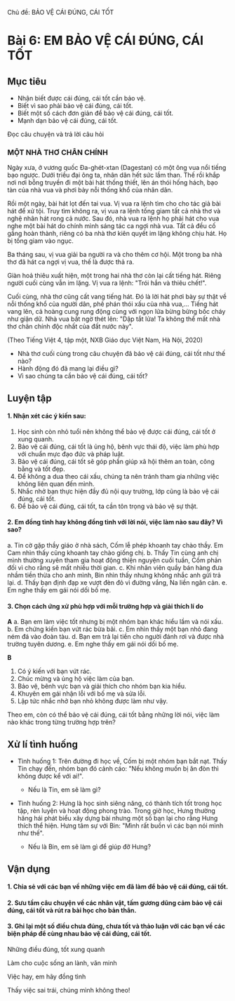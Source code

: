 Chủ đề: BẢO VỆ CÁI ĐÚNG, CÁI TỐT

# Bài 6: EM BẢO VỆ CÁI ĐÚNG, CÁI TỐT

## Mục tiêu

- Nhận biết được cái đúng, cái tốt cần bảo vệ.
- Biết vì sao phải bảo vệ cái đúng, cái tốt.
- Biết một số cách đơn giản để bảo vệ cái đúng, cái tốt.
- Mạnh dạn bảo vệ cái đúng, cái tốt.

Đọc câu chuyện và trả lời câu hỏi

### MỘT NHÀ THƠ CHÂN CHÍNH

Ngày xưa, ở vương quốc Đa-ghét-xtan (Dagestan) có một ông vua nổi tiếng bạo ngược. Dưới triều đại ông ta, nhân dân hết sức lầm than. Thế rồi khắp nơi nơi bỗng truyền đi một bài hát thống thiết, lên án thói hống hách, bạo tàn của nhà vua và phơi bày nỗi thống khổ của nhân dân.

Rồi một ngày, bài hát lọt đến tai vua. Vị vua ra lệnh tìm cho cho tác giả bài hát để xử tội. Truy tìm không ra, vị vua ra lệnh tống giam tất cả nhà thơ và nghệ nhân hát rong cả nước. Sau đó, nhà vua ra lệnh họ phải hát cho vua nghe một bài hát do chính mình sáng tác ca ngợi nhà vua. Tất cả đều cố gắng hoàn thành, riêng có ba nhà thơ kiên quyết im lặng không chịu hát. Họ bị tống giam vào ngục.

Ba tháng sau, vị vua giải ba người ra và cho thêm cơ hội. Một trong ba nhà thơ đã hát ca ngợi vị vua, thế là được thả ra.

Giàn hoả thiêu xuất hiện, một trong hai nhà thơ còn lại cất tiếng hát. Riêng người cuối cùng vẫn im lặng. Vị vua ra lệnh: "Trói hắn và thiêu chết!".

Cuối cùng, nhà thơ cũng cất vang tiếng hát. Đó là lời hát phơi bày sự thật về nỗi thống khổ của người dân, phê phán thói xấu của nhà vua,... Tiếng hát vang lên, cả hoàng cung rung động cùng với ngọn lửa bừng bừng bốc cháy như giận dữ. Nhà vua bất ngờ thét lên: "Dập tắt lửa! Ta không thể mất nhà thơ chân chính độc nhất của đất nước này".

(Theo Tiếng Việt 4, tập một, NXB Giáo dục Việt Nam, Hà Nội, 2020)

- Nhà thơ cuối cùng trong câu chuyện đã bảo vệ cái đúng, cái tốt như thế nào?
- Hành động đó đã mang lại điều gì?
- Vì sao chúng ta cần bảo vệ cái đúng, cái tốt?

## Luyện tập

#### 1. Nhận xét các ý kiến sau:

1. Học sinh còn nhỏ tuổi nên không thể bảo vệ được cái đúng, cái tốt ở xung quanh.
2. Bảo vệ cái đúng, cái tốt là ủng hộ, bênh vực thái độ, việc làm phù hợp với chuẩn mực đạo đức và pháp luật.
3. Bảo vệ cái đúng, cái tốt sẽ góp phần giúp xã hội thêm an toàn, công bằng và tốt đẹp.
4. Để không a dua theo cái xấu, chúng ta nên tránh tham gia những việc không liên quan đến mình.
5. Nhắc nhở bạn thực hiện đầy đủ nội quy trường, lớp cũng là bảo vệ cái đúng, cái tốt.
6. Để bảo vệ cái đúng, cái tốt, ta cần tôn trọng và bảo vệ sự thật.

#### 2. Em đồng tình hay không đồng tình với lời nói, việc làm nào sau đây? Vì sao?

a. Tin cờ gặp thầy giáo ở nhà sách, Cốm lễ phép khoanh tay chào thầy. Em Cam nhìn thấy cũng khoanh tay chào giống chị.
b. Thấy Tin cùng anh chị mình thường xuyên tham gia hoạt động thiện nguyện cuối tuần, Cốm phản đối vì cho rằng sẽ mất nhiều thời gian.
c. Khi nhân viên quầy bán hàng đưa nhầm tiền thừa cho anh mình, Bin nhìn thấy nhưng không nhắc anh gửi trả lại.
d. Thấy bạn định đạp xe vượt đèn đỏ vì đường vắng, Na liền ngăn cản.
e. Em nghe thấy em gái nói dối bố mẹ.

#### 3. Chọn cách ứng xử phù hợp với mỗi trường hợp và giải thích lí do

**A**
a. Bạn em làm việc tốt nhưng bị một nhóm bạn khác hiểu lầm và nói xấu.
b. Em chứng kiến bạn vứt rác bừa bãi.
c. Em nhìn thấy một bạn nhỏ đang ném đá vào đoàn tàu.
d. Bạn em trả lại tiền cho người đánh rơi và được nhà trường tuyên dương.
e. Em nghe thấy em gái nói dối bố mẹ.

**B**
1. Có ý kiến với bạn vứt rác.
2. Chúc mừng và ủng hộ việc làm của bạn.
3. Bảo vệ, bênh vực bạn và giải thích cho nhóm bạn kia hiểu.
4. Khuyên em gái nhận lỗi với bố mẹ và sửa lỗi.
5. Lập tức nhắc nhở bạn nhỏ không được làm như vậy.

Theo em, còn có thể bảo vệ cái đúng, cái tốt bằng những lời nói, việc làm nào khác trong từng trường hợp trên?

## Xử lí tình huống

- Tình huống 1:
    Trên đường đi học về, Cốm bị một nhóm bạn bắt nạt. Thấy Tin chạy đến, nhóm bạn đó cảnh cáo: "Nếu không muốn bị ăn đòn thì không được kể với ai!".
    - Nếu là Tin, em sẽ làm gì?

- Tình huống 2:
    Hưng là học sinh siêng năng, có thành tích tốt trong học tập, rèn luyện và hoạt động phong trào. Trong giờ học, Hưng thường hăng hái phát biểu xây dựng bài nhưng một số bạn lại cho rằng Hưng thích thể hiện. Hưng tâm sự với Bin: "Mình rất buồn vì các bạn nói mình như thế".
    - Nếu là Bin, em sẽ làm gì để giúp đỡ Hưng?

## Vận dụng

#### 1. Chia sẻ với các bạn về những việc em đã làm để bảo vệ cái đúng, cái tốt.
#### 2. Sưu tầm câu chuyện về các nhân vật, tấm gương dũng cảm bảo vệ cái đúng, cái tốt và rút ra bài học cho bản thân.
#### 3. Ghi lại một số điều chưa đúng, chưa tốt và thảo luận với các bạn về các biện pháp để cùng nhau bảo vệ cái đúng, cái tốt.

Những điều đúng, tốt xung quanh

Làm cho cuộc sống an lành, văn minh

Việc hay, em hãy đồng tình

Thấy việc sai trái, chúng mình không theo!
